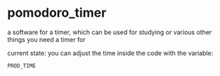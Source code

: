 # pomodoro_timer
a software for a timer, which can be used for studying or various other things you need a timer for

current state:
you can adjust the time inside the code with the variable:
```
PROD_TIME
```
